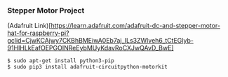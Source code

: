 ### Stepper Motor Project

(Adafruit Link)[https://learn.adafruit.com/adafruit-dc-and-stepper-motor-hat-for-raspberry-pi?gclid=CjwKCAjwy7CKBhBMEiwA0Eb7aj_ILs3ZWlveh6_tCtEGlyb-91HIHLkEafOEPGOINReEybMUyKdavRoCXJwQAvD_BwE]

```
$ sudo apt-get install python3-pip
$ sudo pip3 install adafruit-circuitpython-motorkit
```


